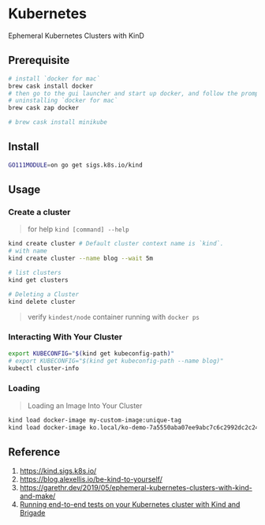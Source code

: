 # Kubernetes

Ephemeral Kubernetes Clusters with KinD

## Prerequisite

```bash
# install `docker for mac`
brew cask install docker
# then go to the gui launcher and start up docker, and follow the prompts.
# uninstalling `docker for mac`
brew cask zap docker

# brew cask install minikube
```

## Install

```bash
GO111MODULE=on go get sigs.k8s.io/kind
```

## Usage

### Create a cluster

> for help `kind [command] --help`

```bash
kind create cluster # Default cluster context name is `kind`.
# with name
kind create cluster --name blog --wait 5m

# list clusters
kind get clusters

# Deleting a Cluster
kind delete cluster
```

> verify `kindest/node` container running with `docker ps`

### Interacting With Your Cluster

```bash
export KUBECONFIG="$(kind get kubeconfig-path)"
# export KUBECONFIG="$(kind get kubeconfig-path --name blog)"
kubectl cluster-info
```

### Loading

> Loading an Image Into Your Cluster

```bash
kind load docker-image my-custom-image:unique-tag
kind load docker-image ko.local/ko-demo-7a5550aba07ee9abc7c6c2992dc2c243:0f9dea87eb5c56703dc806e05d70276ca14014c9dc49ca8c8cb88507f8997a72
```

## Reference

1. <https://kind.sigs.k8s.io/>
2. <https://blog.alexellis.io/be-kind-to-yourself/>
3. <https://garethr.dev/2019/05/ephemeral-kubernetes-clusters-with-kind-and-make/>
4. [Running end-to-end tests on your Kubernetes cluster with Kind and Brigade](https://radu-matei.com/blog/kubernetes-e2e-kind-brigade/)
